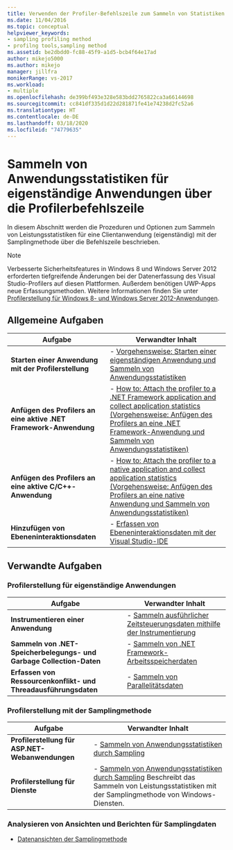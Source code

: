 ```yaml
---
title: Verwenden der Profiler-Befehlszeile zum Sammeln von Statistiken einer eigenständigen App
ms.date: 11/04/2016
ms.topic: conceptual
helpviewer_keywords:
- sampling profiling method
- profilng tools,sampling method
ms.assetid: be2dbdd0-fc88-45f9-a1d5-bcb4f64e17ad
author: mikejo5000
ms.author: mikejo
manager: jillfra
monikerRange: vs-2017
ms.workload:
- multiple
ms.openlocfilehash: de399bf493e328e583bdd2765822ca3a66144698
ms.sourcegitcommit: cc841df335d1d22d281871fe41e74238d2fc52a6
ms.translationtype: HT
ms.contentlocale: de-DE
ms.lasthandoff: 03/18/2020
ms.locfileid: "74779635"
---
```

# <a name="collect-application-statistics-for-stand-alone-applications-by-using-the-profiler-command-line"></a>Sammeln von Anwendungsstatistiken für eigenständige Anwendungen über die Profilerbefehlszeile
In diesem Abschnitt werden die Prozeduren und Optionen zum Sammeln von Leistungsstatistiken für eine Clientanwendung (eigenständig) mit der Samplingmethode über die Befehlszeile beschrieben.

> [!NOTE]
> Verbesserte Sicherheitsfeatures in Windows 8 und Windows Server 2012 erforderten tiefgreifende Änderungen bei der Datenerfassung des Visual Studio-Profilers auf diesen Plattformen. Außerdem benötigen UWP-Apps neue Erfassungsmethoden. Weitere Informationen finden Sie unter [Profilerstellung für Windows 8- und Windows Server 2012-Anwendungen](../profiling/performance-tools-on-windows-8-and-windows-server-2012-applications.md).

## <a name="common-tasks"></a>Allgemeine Aufgaben

|Aufgabe|Verwandter Inhalt|
|----------|---------------------|
|**Starten einer Anwendung mit der Profilerstellung**|-   [Vorgehensweise: Starten einer eigenständigen Anwendung und Sammeln von Anwendungsstatistiken](../profiling/how-to-launch-a-stand-alone-app-and-collect-application-statistics.md)|
|**Anfügen des Profilers an eine aktive .NET Framework-Anwendung**|-   [How to: Attach the profiler to a .NET Framework application and collect application statistics (Vorgehensweise: Anfügen des Profilers an eine .NET Framework-Anwendung und Sammeln von Anwendungsstatistiken)](../profiling/how-to-attach-the-profiler-to-a-dotnet-app-and-collect-application-statistics.md)|
|**Anfügen des Profilers an eine aktive C/C++-Anwendung**|-   [How to: Attach the profiler to a native application and collect application statistics (Vorgehensweise: Anfügen des Profilers an eine native Anwendung und Sammeln von Anwendungsstatistiken)](../profiling/how-to-attach-the-profiler-to-a-native-app-and-collect-application-statistics.md)|
|**Hinzufügen von Ebeneninteraktionsdaten**|-   [Erfassen von Ebeneninteraktionsdaten mit der Visual Studio-IDE](../profiling/adding-tier-interaction-data-from-the-command-line.md)|

## <a name="related-tasks"></a>Verwandte Aufgaben

### <a name="profile-stand-alone-applications"></a>Profilerstellung für eigenständige Anwendungen

|Aufgabe|Verwandter Inhalt|
|----------|---------------------|
|**Instrumentieren einer Anwendung**|-   [Sammeln ausführlicher Zeitsteuerungsdaten mithilfe der Instrumentierung](../profiling/collecting-detailed-timing-data-for-a-stand-alone-application.md)|
|**Sammeln von .NET-Speicherbelegungs- und Garbage Collection-Daten**|-   [Sammeln von .NET Framework-Arbeitsspeicherdaten](../profiling/collecting-dotnet-framework-memory-data-for-stand-alone-applications.md)|
|**Erfassen von Ressourcenkonflikt- und Threadausführungsdaten**|-   [Sammeln von Parallelitätsdaten](../profiling/collecting-concurrency-data-for-stand-alone-applications.md)|

### <a name="profile-by-using-the-sampling-method"></a>Profilerstellung mit der Samplingmethode

|Aufgabe|Verwandter Inhalt|
|----------|---------------------|
|**Profilerstellung für ASP.NET-Webanwendungen**|-   [Sammeln von Anwendungsstatistiken durch Sampling](../profiling/collecting-application-statistics-for-aspnet-using-the-profiler-sampling-method.md)|
|**Profilerstellung für Dienste**|-   [Sammeln von Anwendungsstatistiken durch Sampling](../profiling/collecting-application-statistics-for-services-by-using-the-profiler-sampling-method.md) Beschreibt das Sammeln von Leistungsstatistiken mit der Samplingmethode von Windows-Diensten.|

### <a name="analyze-sampling-data-views-and-reports"></a>Analysieren von Ansichten und Berichten für Samplingdaten
- [Datenansichten der Samplingmethode](../profiling/profiler-sampling-method-data-views.md)
